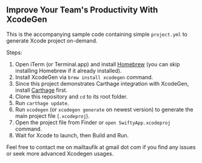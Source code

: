 ## Improve Your Team's Productivity With XcodeGen

This is the accompanying sample code containing simple `project.yml` to generate Xcode project on-demand.

Steps:
1. Open iTerm (or Terminal.app) and install [Homebrew](https://brew.sh/) (you can skip installing Homebrew if it already installed).
2. Install XcodeGen via `brew install xcodegen` command.
3. Since this project demonstrates Carthage integration with XcodeGen, install [Carthage](https://github.com/Carthage/Carthage) first.
4. Clone this repository and `cd` to its root folder.
5. Run `carthage update`.
6. Run `xcodegen` (or `xcodegen generate` on newest version) to generate the main project file (`.xcodeproj`).
7. Open the project file from Finder or `open SwiftyApp.xcodeproj` command.
8. Wait for Xcode to launch, then Build and Run.

Feel free to contact me on mailtaufik at gmail dot com if you find any issues or seek more advanced Xcodegen usages.
